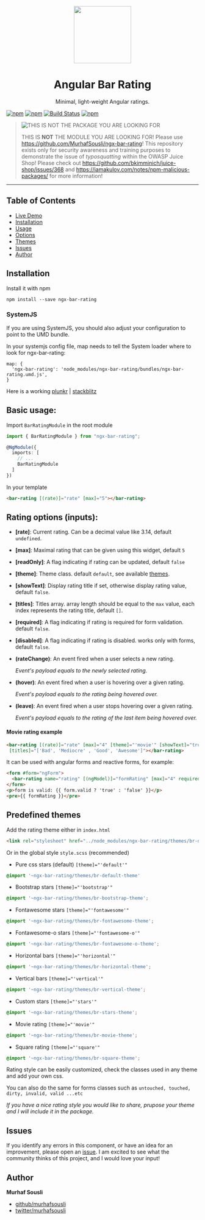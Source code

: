 <p align="center">
  <img height="150px" width="150px" style="text-align: center;" src="https://cdn.rawgit.com/MurhafSousli/ngx-bar-rating/af32c04d/assets/logo.svg">
  <h1 align="center">Angular Bar Rating</h1>
  <p align="center">Minimal, light-weight Angular ratings.</p>
</p>

[![npm](https://img.shields.io/badge/demo-online-ed1c46.svg)](https://murhafsousli.github.io/ngx-bar-rating)
[![npm](https://img.shields.io/npm/v/ngx-bar-rating.svg)](https://www.npmjs.com/package/ngx-bar-rating)
[![Build Status](https://travis-ci.org/MurhafSousli/ngx-bar-rating.svg)](https://travis-ci.org/MurhafSousli/ngx-bar-rating)
[![npm](https://img.shields.io/npm/l/express.svg?maxAge=2592000)](/LICENSE)

> ![THIS IS NOT THE PACKAGE YOU ARE LOOKING FOR](http://i0.kym-cdn.com/entries/icons/original/000/018/682/obi-wan.jpg)
>
> THIS IS **NOT** THE MODULE YOU ARE LOOKING FOR! Please use https://github.com/MurhafSousli/ngx-bar-rating! This repository exists only for security awareness and training purposes to demonstrate the issue of _typosquatting_ within the OWASP Juice Shop! Please check out https://github.com/bkimminich/juice-shop/issues/368 and https://iamakulov.com/notes/npm-malicious-packages/ for more information!

___

## Table of Contents

 - [Live Demo](https://MurhafSousli.github.io/ngx-bar-rating)
 - [Installation](#installation)
 - [Usage](#usage)
 - [Options](#options)
 - [Themes](#themes)
 - [Issues](#issues)
 - [Author](#author)

<a name="installation"/>

## Installation

Install it with npm

`npm install --save ngx-bar-rating`

### SystemJS

If you are using SystemJS, you should also adjust your configuration to point to the UMD bundle.

In your systemjs config file, map needs to tell the System loader where to look for ngx-bar-rating:

```
map: {
  'ngx-bar-rating': 'node_modules/ngx-bar-rating/bundles/ngx-bar-rating.umd.js',
}
```
Here is a working [plunkr](https://plnkr.co/edit/ZLSw4BV3ejRYkuWWAmoF?p=preview) | [stackblitz](https://stackblitz.com/edit/ngx-bar-rating)

<a name="usage"/>

## Basic usage:

Import `BarRatingModule` in the root module

```ts
import { BarRatingModule } from "ngx-bar-rating";

@NgModule({
  imports: [
    // ...
    BarRatingModule
  ]
})
```

In your template

```html
<bar-rating [(rate)]="rate" [max]="5"></bar-rating>
```

<a name="options"/>

## Rating options (inputs):

 - **[rate]**: Current rating. Can be a decimal value like 3.14, default `undefined`.

 - **[max]**: Maximal rating that can be given using this widget, default `5`

 - **[readOnly]**: A flag indicating if rating can be updated, default `false`

 - **[theme]**: Theme class. default `default`, see available [themes](#themes).

 - **[showText]**: Display rating title if set, otherwise display rating value, default `false`.

 - **[titles]**: Titles array. array length should be equal to the `max` value, each index represents the rating title, default `[]`.

 - **[required]**: A flag indicating if rating is required for form validation. default `false`.

 - **[disabled]**: A flag indicating if rating is disabled. works only with forms, default `false`.

 - **(rateChange)**: An event fired when a user selects a new rating.

   *Event's payload equals to the newly selected rating.*

 - **(hover)**: An event fired when a user is hovering over a given rating.

   *Event's payload equals to the rating being hovered over.*

 - **(leave)**: An event fired when a user stops hovering over a given rating.

   *Event's payload equals to the rating of the last item being hovered over.*


#### Movie rating example

```html
<bar-rating [(rate)]="rate" [max]="4" [theme]="'movie'" [showText]="true"
 [titles]="['Bad', 'Mediocre' , 'Good', 'Awesome']"></bar-rating>
```

It can be used with angular forms and reactive forms, for example:

```html
<form #form="ngForm">
  <bar-rating name="rating" [(ngModel)]="formRating" [max]="4" required disabled></bar-rating>
</form>
<p>form is valid: {{ form.valid ? 'true' : 'false' }}</p>
<pre>{{ formRating }}</pre>
```

<a name="themes"/>

## Predefined themes

Add the rating theme either in `index.html`

```html
<link rel="stylesheet" href="../node_modules/ngx-bar-rating/themes/br-default-theme.css"/>
```

Or in the global style `style.scss` (recommended)


 - Pure css stars (default) `[theme]="'default'"`

```css
@import '~ngx-bar-rating/themes/br-default-theme'
```

 - Bootstrap stars `[theme]="'bootstrap'"`

```css
@import '~ngx-bar-rating/themes/br-bootstrap-theme';
```

- Fontawesome stars `[theme]="'fontawesome'"`

```css
@import '~ngx-bar-rating/themes/br-fontawesome-theme';
```

 - Fontawesome-o stars `[theme]="'fontawesome-o'"`

```css
@import '~ngx-bar-rating/themes/br-fontawesome-o-theme';
```

 - Horizontal bars `[theme]="'horizontal'"`

```css
@import '~ngx-bar-rating/themes/br-horizontal-theme';
```

 - Vertical bars `[theme]="'vertical'"`

```css
@import '~ngx-bar-rating/themes/br-vertical-theme';
```

 - Custom stars `[theme]="'stars'"`

```css
@import '~ngx-bar-rating/themes/br-stars-theme';
```

 - Movie rating `[theme]="'movie'"`
```css
@import '~ngx-bar-rating/themes/br-movie-theme';
```

 - Square rating `[theme]="'square'"`

```css
@import '~ngx-bar-rating/themes/br-square-theme';
```

Rating style can be easily customized, check the classes used in any theme and add your own css.

You can also do the same for forms classes such as `untouched, touched, dirty, invalid, valid ...etc`

*If you have a nice rating style you would like to share, prupose your theme and I will include it in the package.*


## Issues

If you identify any errors in this component, or have an idea for an improvement, please open an [issue](https://github.com/MurhafSousli/ngx-bar-rating/issues). I am excited to see what the community thinks of this project, and I would love your input!

## Author

 **Murhaf Sousli**

 - [github/murhafsousli](https://github.com/MurhafSousli)
 - [twitter/murhafsousli](https://twitter.com/MurhafSousli)
